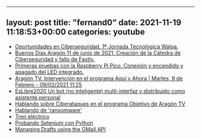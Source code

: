 
---
layout: post
title:  "fernand0"
date:   2021-11-19 11:18:53+00:00
categories: youtube
---
*  [Oportunidades en Ciberseguridad. 1ª Jornada Tecnológica Walqa.](https://www.youtube.com/watch?v=LxavrUpWBVY)
*  [Buenos Días Aragón 11 de junio de 2021. Creación de la Cátedra de Ciberseguridad y fallo de Fastly.](https://www.youtube.com/watch?v=h1K8Z_QgseU)
*  [Primeras pruebas con la Raspberry Pi Pico. Conexión y encendido y apagado del LED integrado.](https://www.youtube.com/watch?v=iuKBHEPUkJA)
*  [Aragón TV. Intervención en el programa Aquí y Ahora \| Martes, 9 de Febrero - 09/02/2021 11:25](https://www.youtube.com/watch?v=uHMADsSce7Y)
*  [EsLibre2020 Un bot (no inteligente) multi-interfaz y distribuido como asistente personal](https://www.youtube.com/watch?v=KTyqhNGiwDE)
*  [Hablando sobre Ciberataques en el programa Objetivo de Aragón TV](https://www.youtube.com/watch?v=giOCNEu72kY)
*  [Hablando de 'ransomware'](https://www.youtube.com/watch?v=6mtHYSXhi88)
*  [Tren eléctrico](https://www.youtube.com/shorts/CJvUCp5_bNc)
*  [Probando Selenium con Python](https://www.youtube.com/watch?v=2tifAeEf-AE)
*  [Managing Drafts using the GMail API](https://www.youtube.com/watch?v=0hnB_KPVVUw)
